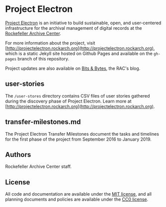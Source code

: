 # Project Electron

[Project Electron](http://projectelectron.rockarch.org/) is an initiative to build sustainable, open, and user-centered infrastructure for the archival management of digital records at the [Rockefeller Archive Center](http://rockarch.org/).

For more information about the project, visit [http://projectelectron.rockarch.org](http://projectelectron.rockarch.org), which is a static Jekyll site hosted on Github Pages and available on the `gh-pages` branch of this repository.

Project updates are also available on [Bits & Bytes](http://blog.rockarch.org/), the RAC's blog.

## user-stories

The `/user-stores` directory contains CSV files of user stories gathered during the discovery phase of Project Electron. Learn more at [http://projectelectron.rockarch.org](http://projectelectron.rockarch.org).

## transfer-milestones.md
The Project Electron Transfer Milestones document the tasks and timelines for the first phase of the project from September 2016 to January 2019.

## Authors

Rockefeller Archive Center staff.

## License

All code and documentation are available under the [MIT license](LICENSE), and all planning documents and policies are available under the [CC0 license](LICENSE-CC0.md). 
